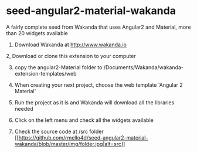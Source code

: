 # seed-angular2-material-wakanda
A fairly complete seed from Wakanda that uses Angular2 and Material, more than 20 widgets available

1. Download Wakanda at http://www.wakanda.io

2, Download or clone this extension to your computer 

3. copy the angular2-Material folder to /Documents/Wakanda/wakanda-extension-templates/web

4. When creating your next project, choose the web template 'Angular 2 Material' 

5. Run the project as it is and Wakanda will download all the libraries needed 

6. Click on the left menu and check all the widgets available 

7. Check the source code at /src folder 
[[https://github.com/rmello4d/seed-angular2-material-wakanda/blob/master/img/folder.jpg|alt=src]]
